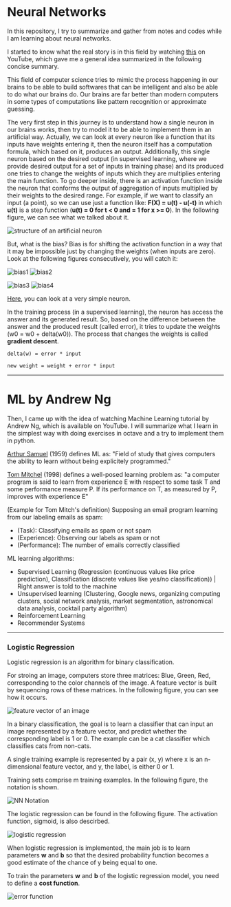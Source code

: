 # Neural Networks
In this repository, I try to summarize and gather from notes and codes while I am learning about neural networks.

I started to know what the real story is in this field by watching [this](https://www.youtube.com/watch?v=ntKn5TPHHAk) on YouTube, which gave me a general idea summarized in the following concise summary.

This field of computer science tries to mimic the process happening in our brains to be able to build softwares that can be intelligent and also be able to do what our brains do. Our brains are far better than modern computers in some types of computations like pattern recognition or approximate guessing.

The very first step in this journey is to understand how a single neuron in our brains works, then try to model it to be able to implement them in an artificial way. Actually, we can look at every neuron like a function that its inputs have weights entering it, then the neuron itself has a computation formula, which based on it, produces an output. Additionally, this single neuron based on the desired output (in supervised learning, where we provide desired output for a set of inputs in training phase) and its produced one tries to change the weights of inputs which they are multiplies entering the main function. To go deeper inside, there is an activation function inside the neuron that conforms the output of aggregation of inputs multiplied by their weights to the desired range. For example, if we want to classify an input (a point), so we can use just a function like: **F(X) = u(t) - u(-t)** in which **u(t)** is a step function (**u(t) = 0 for t < 0 and = 1 for x >= 0**). In the following figure, we can see what we talked about it.

![structure of an artificial neuron](img/The-structure-of-an-artificial-neuron.png)

But, what is the bias?
Bias is for shifting the activation function in a way that it may be impossible just by changing the weights (when inputs are zero). Look at the following figures consecutively, you will catch it:

![bias1](img/bias1.gif)
![bias2](img/bias2.png)

![bias3](img/bias3.gif)
![bias4](img/bias4.png)

[Here](code/01-giving_idea/neuron.py), you can look at a very simple neuron.

In the training process (in a supervised learning), the neuron has access the answer and its generated result. So, based on the difference between the answer and the produced result (called error), it tries to update the weights (w0 = w0 + delta(w0)). The process that changes the weights is called **gradient descent**.
```
delta(w) = error * input

new weight = weight + error * input
```
---
# ML by Andrew Ng
Then, I came up with the idea of watching Machine Learning tutorial by Andrew Ng, which is available on YouTube. I will summarize what I learn in the simplest way with doing exercises in octave and a try to implement them in python.

[Arthur Samuel](https://en.wikipedia.org/wiki/Arthur_Samuel) (1959) defines ML as: "Field of study that gives computers the ability to learn without being explicitely programmed."

[Tom Mitchel](https://en.wikipedia.org/wiki/Tom_M._Mitchell) (1998) defines a well-posed learning problem as: "a computer program is said to learn from experience E with respect to some task T and some performance measure P. If its performance on T, as measured by P, improves with experience E"

(Example for Tom Mitch's definition) Supposing an email program learning from our labeling emails as spam:
- (Task): Classifying emails as spam or not spam
- (Experience): Observing our labels as spam or not
- (Performance): The number of emails correctly classified

ML learning algorithms:
- Supervised Learning (Regression (continuous values like price prediction), Classification (discrete values like yes/no classification)) | Right answer is told to the machine
- Unsupervised learning (Clustering, Google news, organizing computing clusters, social network analysis, market segmentation, astronomical data analysis, cocktail party algorithm)
- Reinforcement Learning
- Recommender Systems

---

### Logistic Regression
Logistic regression is an algorithm for binary classification.

For stroing an image, computers store three matrices: Blue, Green, Red, corresponding to the color channels of the image. A feature vector is built by sequencing rows of these matrices. In the following figure, you can see how it occurs.

![feature vector of an image](imge/../img/feature_vector_of_an_image.jpg)

In a binary classification, the goal is to learn a classifier that can input an image represented by a feature vector, and predict whether the corresponding label is 1 or 0. The example can be a cat classifier which classifies cats from non-cats.

A single training example is represented by a pair (x, y) where x is an n-dimensional feature vector, and y, the label, is either 0 or 1.

Training sets comprise m training examples. In the following figure, the notation is shown.

![NN Notation](img/notation_NN.jpg)

The logistic regression can be found in the following figure. The activation function, sigmoid, is also descirbed.

![logistic regression](img/logistic_regression.jpg)

When logistic regression is implemented, the main job is to learn parameters **w** and **b** so that the desired probability function becomes a good estimate of the chance of y being equal to one.

To train the parameters **w** and **b** of the logistic regression model, you need to define a **cost function**.

![error function](img/error_function.jpg)

